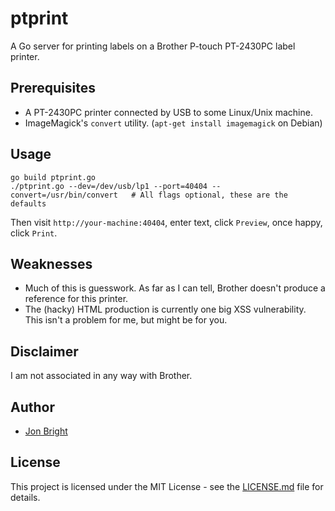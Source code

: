 # ptprint

A Go server for printing labels on a Brother P-touch PT-2430PC label printer.

## Prerequisites

* A PT-2430PC printer connected by USB to some Linux/Unix machine.
* ImageMagick's `convert` utility.  (`apt-get install imagemagick` on Debian)

## Usage

```
go build ptprint.go
./ptprint.go --dev=/dev/usb/lp1 --port=40404 --convert=/usr/bin/convert   # All flags optional, these are the defaults
```

Then visit `http://your-machine:40404`, enter text, click `Preview`, once happy, click `Print`.

## Weaknesses

* Much of this is guesswork.  As far as I can tell, Brother doesn't produce a reference for this printer.
* The (hacky) HTML production is currently one big XSS vulnerability.  This isn't a problem for me, but might be for you.

## Disclaimer

I am not associated in any way with Brother.

## Author

* [Jon Bright](https://github.com/Jon-Bright)

## License

This project is licensed under the MIT License - see the [LICENSE.md](LICENSE.md) file for details.
